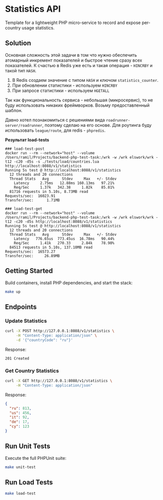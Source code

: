 # Statistics API
Template for a lightweight PHP micro-service to record and expose per-country usage statistics.

## Solution

Основная сложность этой задачи в том что нужно обеспечить атомарный инкремент показателей и быстрое чтение сразу всех
показателей. К счастью в Redis уже есть и такая операция - `HINCRBY` и такой тип `HASH`.

1. В Redis создаем значение с типом `HASH` и ключом `statistics_counter`.
2. При обновлении статистики - используем `HINCRBY`
3. При запросе статистики - используем `HGETALL`

Так как функциональность сервиса - небольшая (микросервис), то не буду использовать никаких фреймворков. Возьму
предоставленный шаблон.

Давно хотел познакомиться с решениями вида `roadrunner-server/roadrunner`, поэтому сделаю на его основе.
Для роутинга буду использовать `league/route`, для redis - `phpredis`.

**Результат load-tests**

```
### load-test-post
docker run --rm --network="host" --volume /Users/ramil/Projects/backend-php-test-task:/wrk -w /wrk elswork/wrk -t12 -c20 -d5s -s ./tests/load/countries.lua http://localhost:8088/v1/statistics
Running 5s test @ http://localhost:8088/v1/statistics
  12 threads and 20 connections
  Thread Stats   Avg      Stdev     Max   +/- Stdev
    Latency     2.75ms   12.88ms 160.13ms   97.21%
    Req/Sec     1.37k   342.38     1.82k    85.81%
  81716 requests in 5.10s, 8.73MB read
Requests/sec:  16023.91
Transfer/sec:      1.71MB

### load-test-get
docker run --rm --network="host" --volume /Users/ramil/Projects/backend-php-test-task:/wrk -w /wrk elswork/wrk -t12 -c20 -d5s http://localhost:8088/v1/statistics
Running 5s test @ http://localhost:8088/v1/statistics
  12 threads and 20 connections
  Thread Stats   Avg      Stdev     Max   +/- Stdev
    Latency   776.65us  773.45us  16.78ms   90.44%
    Req/Sec     1.41k   270.33     2.84k    78.90%
  84513 requests in 5.10s, 137.10MB read
Requests/sec:  16573.27
Transfer/sec:     26.89MB
```

## Getting Started
Build containers, install PHP dependencies, and start the stack:

```bash
make up
```

## Endpoints

### Update Statistics

```bash
curl -X POST http://127.0.0.1:8088/v1/statistics \
     -H "Content-Type: application/json" \
     -d '{"countryCode": "ru"}'
```
Response:
```
201 Created
```

### Get Country Statistics

```bash
curl -X GET http://127.0.0.1:8088/v1/statistics \
     -H "Content-Type: application/json"
```
Response:
```json
{
  "ru": 813,
  "us": 456,
  "it": 92,
  "de": 17,
  "cy": 123
}
```

## Run Unit Tests
Execute the full PHPUnit suite:

```bash
make unit-test
```


## Run Load Tests

```bash
make load-test
```
